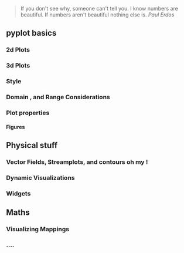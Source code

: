 > If you don't see why, someone can't tell you. I know  numbers are beautiful. If numbers aren't beautiful nothing  else is.
<cite> Paul Erdos </cite>

## pyplot basics
### 2d Plots
### 3d Plots 
### Style
### Domain , and Range Considerations
### Plot properties
#### Figures

## Physical stuff
### Vector Fields, Streamplots, and contours oh my ! 
### Dynamic Visualizations
### Widgets  

## Maths 
### Visualizing Mappings
### ....
